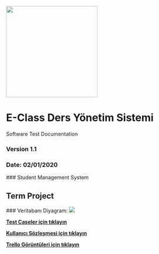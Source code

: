 
<img src="https://lh3.googleusercontent.com/O5T0FGXUrqIcq1Y2hx72-yZVPbb8Um02pt_QyMP7ZSsC_uscP90fDbJSkOkZBUn3jCshq5KIek1NOd9FNhesRLX9VhdgKcEGM-eWbNkX-5VxzzDotPS3uZimTT2zyFKNrfjaEKSo" width="250"/>

# E-Class Ders Yönetim Sistemi

Software Test Documentation

  

### Version 1.1

### Date: 02/01/2020

### Student Management System

  

## Term Project

### Veritabanı Diyagram:
![](https://lh6.googleusercontent.com/6N-DF9CUo5S4dsaya_qFzH892-MYfwzZNG9KE1o4PsApY1slyvg4Wx-yLVTz3TZw8Uk36gQ2jt0F5yA-WKaVz4bViCk9XSTVt7m4TVSK4PxRswS4h63lIEFqRRLDo9x9zM3K4zXv)
  
  
  **[Test Caseler için tıklayın](https://docs.google.com/document/d/1PeioOM7j9DwY3ScDNEC76fvuJ1y54qTunVI2d_hCJAQ/edit?usp=sharing)**
  
  **[Kullanıcı Sözleşmesi için tıklayın](https://docs.google.com/document/d/1PeioOM7j9DwY3ScDNEC76fvuJ1y54qTunVI2d_hCJAQ/edit?usp=sharing)**

 **[Trello Görüntüleri için tıklayın](https://drive.google.com/drive/folders/1RagQSB6lTXlWy9aOTNbjBUt3cHMp0Skv?usp=sharing)**

